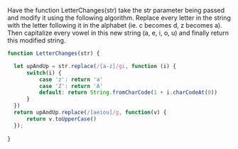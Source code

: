 Have the function LetterChanges(str) take the str parameter being passed and
modify it using the following algorithm. Replace every letter in the string
with the letter following it in the alphabet (ie. c becomes d, z becomes a).
Then capitalize every vowel in this new string (a, e, i, o, u) and finally
return this modified string. 

```javascript
function LetterChanges(str) {

  let upAndUp = str.replace(/[a-z]/gi, function (i) {
      switch(i) {
          case 'z': return 'a'
          case 'Z': return 'A'
          default: return String.fromCharCode(1 + i.charCodeAt(0))
      }
  })
  return upAndUp.replace(/[aeiou]/g, function(v) {
      return v.toUpperCase()
  });
         
}
```

